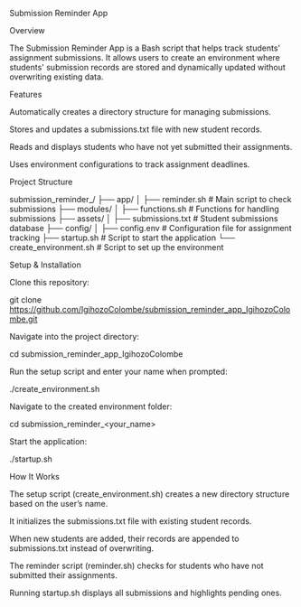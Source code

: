 Submission Reminder App

 Overview

The Submission Reminder App is a Bash script that helps track students' assignment submissions. It allows users to create an environment where students' submission records are stored and dynamically updated without overwriting existing data.

 Features

Automatically creates a directory structure for managing submissions.

Stores and updates a submissions.txt file with new student records.

Reads and displays students who have not yet submitted their assignments.

Uses environment configurations to track assignment deadlines.

 Project Structure

submission_reminder_<username>/
├── app/
│   ├── reminder.sh  # Main script to check submissions
├── modules/
│   ├── functions.sh  # Functions for handling submissions
├── assets/
│   ├── submissions.txt  # Student submissions database
├── config/
│   ├── config.env  # Configuration file for assignment tracking
├── startup.sh  # Script to start the application
└── create_environment.sh  # Script to set up the environment

 Setup & Installation

Clone this repository:

git clone https://github.com/IgihozoColombe/submission_reminder_app_IgihozoColombe.git

Navigate into the project directory:

cd submission_reminder_app_IgihozoColombe

Run the setup script and enter your name when prompted:

./create_environment.sh

Navigate to the created environment folder:

cd submission_reminder_<your_name>

Start the application:

./startup.sh

 How It Works

The setup script (create_environment.sh) creates a new directory structure based on the user’s name.

It initializes the submissions.txt file with existing student records.

When new students are added, their records are appended to submissions.txt instead of overwriting.

The reminder script (reminder.sh) checks for students who have not submitted their assignments.

Running startup.sh displays all submissions and highlights pending ones.

